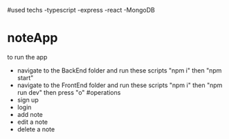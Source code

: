 #used techs
-typescript
-express
-react
-MongoDB
# noteApp
to run the app
- navigate to the BackEnd folder and run these scripts "npm i" then "npm start"
- navigate to the FrontEnd folder and run these scripts "npm i" then "npm run dev" then press "o"
#operations
- sign up
- login
- add note
- edit a note
- delete a note
